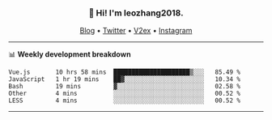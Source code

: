 <h3 align="center">👋 Hi! I'm leozhang2018.</h3>
<p align="center">
  <a href="https://code.leozhang2018.me">Blog</a> •
  <a href="https://twitter.com/leozhang2018">Twitter</a> •
  <a href="https://www.v2ex.com/member/leozhang">V2ex</a> •
  <a href="https://www.instagram.com/leozhanghere">Instagram</a>
</p>

-------

📊 **Weekly development breakdown**
<!--START_SECTION:waka-->
```text
Vue.js       10 hrs 58 mins  █████████████████████▒░░░   85.49 % 
JavaScript   1 hr 19 mins    ██▓░░░░░░░░░░░░░░░░░░░░░░   10.34 % 
Bash         19 mins         ▓░░░░░░░░░░░░░░░░░░░░░░░░   02.58 % 
Other        4 mins          ░░░░░░░░░░░░░░░░░░░░░░░░░   00.52 % 
LESS         4 mins          ░░░░░░░░░░░░░░░░░░░░░░░░░   00.52 % 
```
<!--END_SECTION:waka-->
-------
